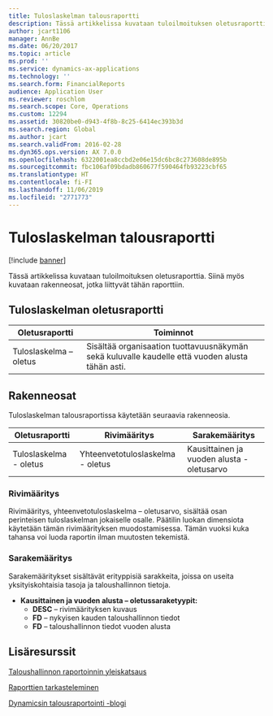 ```yaml
---
title: Tuloslaskelman talousraportti
description: Tässä artikkelissa kuvataan tuloilmoituksen oletusraporttia. Siinä myös kuvataan rakenneosat, jotka liittyvät tähän raporttiin.
author: jcart1106
manager: AnnBe
ms.date: 06/20/2017
ms.topic: article
ms.prod: ''
ms.service: dynamics-ax-applications
ms.technology: ''
ms.search.form: FinancialReports
audience: Application User
ms.reviewer: roschlom
ms.search.scope: Core, Operations
ms.custom: 12294
ms.assetid: 30820be0-d943-4f8b-8c25-6414ec393b3d
ms.search.region: Global
ms.author: jcart
ms.search.validFrom: 2016-02-28
ms.dyn365.ops.version: AX 7.0.0
ms.openlocfilehash: 6322001ea8ccbd2e06e15dc6bc8c273608de895b
ms.sourcegitcommit: fbc106af09bdadb860677f590464fb93223cbf65
ms.translationtype: HT
ms.contentlocale: fi-FI
ms.lasthandoff: 11/06/2019
ms.locfileid: "2771773"
---
```

# <a name="income-statement-financial-report"></a>Tuloslaskelman talousraportti

[!include [banner](../includes/banner.md)]

Tässä artikkelissa kuvataan tuloilmoituksen oletusraporttia. Siinä myös kuvataan rakenneosat, jotka liittyvät tähän raporttiin. 

<a name="default-income-statement-report"></a>Tuloslaskelman oletusraportti
-------------------------------

| Oletusraportti             | Toiminnot                                                                                              |
|----------------------------|-----------------------------------------------------------------------------------------------------------|
| Tuloslaskelma – oletus | Sisältää organisaation tuottavuusnäkymän sekä kuluvalle kaudelle että vuoden alusta tähän asti. |

## <a name="building-blocks"></a>Rakenneosat
Tuloslaskelman talousraportissa käytetään seuraavia rakenneosia.

| Oletusraportti             | Rivimääritys                     | Sarakemääritys          |
|----------------------------|------------------------------------|----------------------------|
| Tuloslaskelma - oletus | Yhteenvetotuloslaskelma - oletus | Kausittainen ja vuoden alusta - oletusarvo |

### <a name="row-definition"></a>Rivimääritys

Rivimääritys, yhteenvetotuloslaskelma – oletusarvo, sisältää osan perinteisen tuloslaskelman jokaiselle osalle. Päätilin luokan dimensiota käytetään tämän rivimäärityksen muodostamisessa. Tämän vuoksi kuka tahansa voi luoda raportin ilman muutosten tekemistä.

### <a name="column-definition"></a>Sarakemääritys

Sarakemääritykset sisältävät erityppisiä sarakkeita, joissa on useita yksityiskohtaisia tasoja ja taloushallinnon tietoja.

-   **Kausittainen ja vuoden alusta – oletussaraketyypit:**
    -   **DESC** – rivimäärityksen kuvaus
    -   **FD** – nykyisen kauden taloushallinnon tiedot
    -   **FD** – taloushallinnon tiedot vuoden alusta



<a name="additional-resources"></a>Lisäresurssit
--------

[Taloushallinnon raportoinnin yleiskatsaus](financial-reporting-getting-started.md)

[Raporttien tarkasteleminen](view-financial-reports.md)

[Dynamicsin talousraportointi -blogi](https://blogs.msdn.com/b/dynamics_financial_reporting/)



